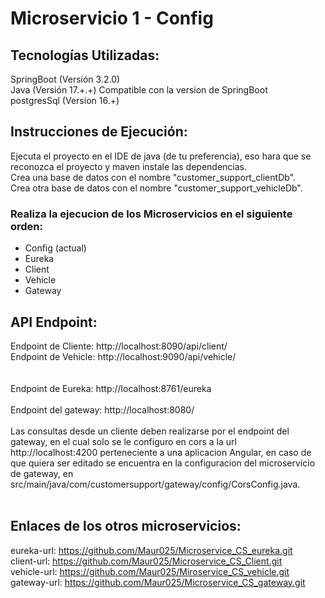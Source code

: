 # Microservicio 1 - Config

## Tecnologías Utilizadas:

SpringBoot (Versión 3.2.0)<br>
Java (Versión 17.+.+) Compatible con la version de SpringBoot<br>
postgresSql (Version 16.+)<br>

## Instrucciones de Ejecución:

Ejecuta el proyecto en el IDE de java (de tu preferencia), eso hara que se reconozca el proyecto y maven instale las dependencias. <br>
Crea una base de datos con el nombre "customer_support_clientDb". <br>
Crea otra base de datos con el nombre "customer_support_vehicleDb".<br>

### Realiza la ejecucion de los Microservicios en el siguiente orden:

- Config (actual)
- Eureka
- Client
- Vehicle
- Gateway

## API Endpoint:

Endpoint de Cliente: http://localhost:8090/api/client/<br>
Endpoint de Vehicle: http://localhost:9090/api/vehicle/<br>
<br><br>
Endpoint de Eureka: http://localhost:8761/eureka
<br>
<br>
Endpoint del gateway: http://localhost:8080/
<br>
<br>
Las consultas desde un cliente deben realizarse por el endpoint del gateway, en el cual solo se le configuro en cors a la url http://localhost:4200 perteneciente a una aplicacion Angular, en caso de que quiera ser editado se encuentra en la configuracion del microservicio de gateway, en src/main/java/com/customersupport/gateway/config/CorsConfig.java.
<br>
<br>

## Enlaces de los otros microservicios:

eureka-url: https://github.com/Maur025/Microservice_CS_eureka.git<br>
client-url: https://github.com/Maur025/Microservice_CS_Client.git<br>
vehicle-url: https://github.com/Maur025/Miroservice_CS_vehicle.git<br>
gateway-url: https://github.com/Maur025/Microservice_CS_gateway.git<br>
